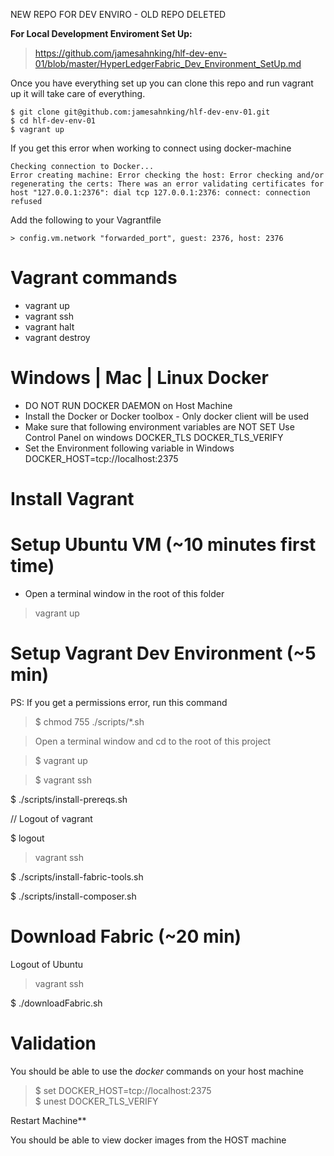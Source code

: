 NEW REPO FOR DEV ENVIRO - OLD REPO DELETED

**For Local Development Enviroment  Set Up:** 
> <https://github.com/jamesahnking/hlf-dev-env-01/blob/master/HyperLedgerFabric_Dev_Environment_SetUp.md>

Once you have everything set up you can clone this repo and run vagrant up it will take care of everything. 
```
$ git clone git@github.com:jamesahnking/hlf-dev-env-01.git
$ cd hlf-dev-env-01
$ vagrant up
```
If you get this error when working to connect using docker-machine

```
Checking connection to Docker...
Error creating machine: Error checking the host: Error checking and/or regenerating the certs: There was an error validating certificates for host "127.0.0.1:2376": dial tcp 127.0.0.1:2376: connect: connection refused
```

Add the following to your Vagrantfile

```
> config.vm.network "forwarded_port", guest: 2376, host: 2376
```

Vagrant commands
================
- vagrant up
- vagrant ssh
- vagrant halt
- vagrant destroy

Windows | Mac | Linux Docker
============================
+ DO NOT RUN DOCKER DAEMON on Host Machine
+ Install the Docker or Docker toolbox - Only docker client will be used
+ Make sure that following environment variables are NOT SET
  Use Control Panel on windows
  DOCKER_TLS
  DOCKER_TLS_VERIFY
+ Set the Environment following variable in Windows 
  DOCKER_HOST=tcp://localhost:2375

Install Vagrant
===============

Setup Ubuntu VM (~10 minutes first time)
========================================
+ Open a terminal window in the root of this folder
> vagrant up

Setup Vagrant Dev Environment (~5 min)
======================================
PS: If you get a permissions error, run this command
> $ chmod 755 ./scripts/*.sh

> Open a terminal window and cd to the root of this project

> $ vagrant up

> $ vagrant ssh

  $ ./scripts/install-prereqs.sh

// Logout of vagrant

  $ logout

> vagrant ssh

  $ ./scripts/install-fabric-tools.sh

  $ ./scripts/install-composer.sh

  

Download Fabric (~20 min)
=========================
Logout of Ubuntu
> vagrant ssh
  
  $ ./downloadFabric.sh

Validation
==========
You should be able to use the *docker* commands on your host machine
> $ set DOCKER_HOST=tcp://localhost:2375   
> $ unest DOCKER_TLS_VERIFY

Restart Machine**

You should be able to view docker images from the HOST machine 
